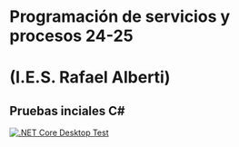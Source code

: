 # Programación de servicios y procesos 24-25
# (I.E.S. Rafael Alberti)
## Pruebas inciales C#

[![.NET Core Desktop Test](https://github.com/IES-Rafael-Alberti/pi-psp-24-25/actions/workflows/dotnet-desktop.yml/badge.svg)](https://github.com/IES-Rafael-Alberti/pi-psp-24-25/actions/workflows/dotnet-desktop.yml)
